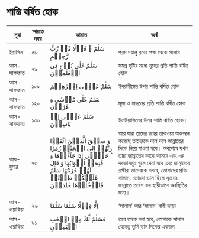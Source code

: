 # শান্তি বর্ষিত হোক
|সুরা|আয়াত নম্বর|আয়াত|অর্থ|
|---|---|---|---|
|ইয়াসিন|৫৮| سَلٰمٌ ۟ قَوۡلًا مِّنۡ رَّبٍّ رَّحِیۡمٍ|পরম দয়ালু রবের পক্ষ থেকে সালাম|
|আস-সাফফাত|৭৯|سَلٰمٌ عَلٰی نُوۡحٍ فِی الۡعٰلَمِیۡنَ|সমগ্র সৃষ্টির মধ্যে নূহের প্রতি শান্তি বর্ষিত হোক| 
|আস-সাফফাত|১০৯| سَلٰمٌ عَلٰۤی اِبۡرٰهِیۡمَ|ইবরাহীমের উপর শান্তি বৰ্ষিত হোক|
|আস-সাফফাত|১২০| سَلٰمٌ عَلٰی مُوۡسٰی وَ هٰرُوۡنَ|মূসা ও হারূনের প্রতি শান্তি বর্ষিত হোক|
|আস-সাফফাত|১৩০|    سَلٰمٌ عَلٰۤی اِلۡ یَاسِیۡنَ|ইলইয়াসিনের উপর শান্তি বৰ্ষিত হোক।|
|আয-যুমার|৭৩| وَ سِیۡقَ الَّذِیۡنَ اتَّقَوۡا رَبَّهُمۡ اِلَی الۡجَنَّۃِ زُمَرًا ؕ حَتّٰۤی اِذَا جَآءُوۡهَا وَ فُتِحَتۡ اَبۡوَابُهَا وَ قَالَ لَهُمۡ خَزَنَتُهَا سَلٰمٌ عَلَیۡكُمۡ طِبۡتُمۡ فَادۡخُلُوۡهَا خٰلِدِیۡنَ|আর যারা তাদের রবের তাকওয়া অবলম্বন করেছে তাদেরকে দলে দলে জান্নাতের দিকে নিয়ে যাওয়া হবে। অবশেষে যখন তারা জান্নাতের কাছে আসবে এবং এর দরজাসমূহ খুলে দেয়া হবে এবং জান্নাতের রক্ষীরা তাদেরকে বলবে, তোমাদের প্রতি সালাম, তোমরা ভাল ছিলে সুতরাং জান্নাতে প্রবেশ কর স্থায়ীভাবে অবস্থিতির জন্য।|
|আস-ওয়াকিয়া|২৬| اِلَّا قِیۡلًا سَلٰمًا سَلٰمًا| ‘সালাম’ আর ‘সালাম’ বাণী ছাড়া|
|আস-ওয়াকিয়া|৯১|فَسَلٰمٌ لَّكَ مِنۡ اَصۡحٰبِ الۡیَمِیۡنِ|তবে তাকে বলা হবে, তোমাকে সালাম যেহেতু তুমি ডান দিকের একজন|

